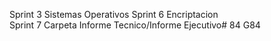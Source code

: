 Sprint 3 Sistemas Operativos
Sprint 6 Encriptacion  
Sprint 7 Carpeta Informe Tecnico/Informe Ejecutivo# 84
G84
